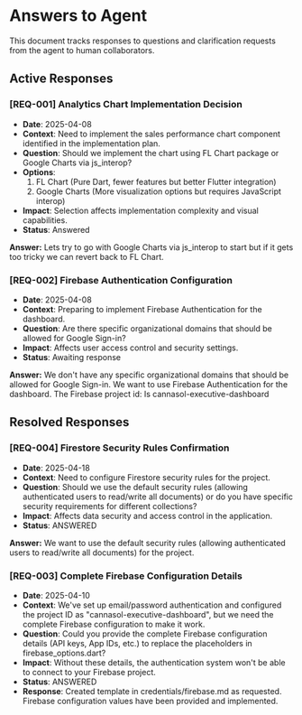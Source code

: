 # Answers to Agent

This document tracks responses to questions and clarification requests from the agent to human collaborators.

## Active Responses

### [REQ-001] Analytics Chart Implementation Decision
- **Date**: 2025-04-08
- **Context**: Need to implement the sales performance chart component identified in the implementation plan.
- **Question**: Should we implement the chart using FL Chart package or Google Charts via js_interop?
- **Options**:
  1. FL Chart (Pure Dart, fewer features but better Flutter integration)
  2. Google Charts (More visualization options but requires JavaScript interop)
- **Impact**: Selection affects implementation complexity and visual capabilities.
- **Status**: Answered

**Answer:**
    Lets try to go with Google Charts via js_interop to start but if it gets too tricky we can revert back to FL Chart.


### [REQ-002] Firebase Authentication Configuration
- **Date**: 2025-04-08
- **Context**: Preparing to implement Firebase Authentication for the dashboard.
- **Question**: Are there specific organizational domains that should be allowed for Google Sign-in?
- **Impact**: Affects user access control and security settings.
- **Status**: Awaiting response

**Answer:**
    We don't have any specific organizational domains that should be allowed for Google Sign-in.
    We want to use Firebase Authentication for the dashboard. 
    The Firebase project id: Is cannasol-executive-dashboard

## Resolved Responses

### [REQ-004] Firestore Security Rules Confirmation
- **Date**: 2025-04-18
- **Context**: Need to configure Firestore security rules for the project.
- **Question**: Should we use the default security rules (allowing authenticated users to read/write all documents) or do you have specific security requirements for different collections?
- **Impact**: Affects data security and access control in the application.
- **Status**: ANSWERED

**Answer:**
    We want to use the default security rules (allowing authenticated users to read/write all documents) for the project.

### [REQ-003] Complete Firebase Configuration Details
- **Date**: 2025-04-10
- **Context**: We've set up email/password authentication and configured the project ID as "cannasol-executive-dashboard", but we need the complete Firebase configuration to make it work.
- **Question**: Could you provide the complete Firebase configuration details (API keys, App IDs, etc.) to replace the placeholders in firebase_options.dart?
- **Impact**: Without these details, the authentication system won't be able to connect to your Firebase project.
- **Status**: ANSWERED
- **Response**: Created template in credentials/firebase.md as requested. Firebase configuration values have been provided and implemented.